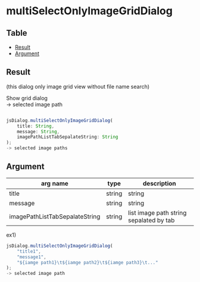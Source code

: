 # multiSelectOnlyImageGridDialog


Table
-----------------

* [Result](#result)
* [Argument](#argument)


## Result

(this dialog only image grid view without file name search)

Show grid dialog    
-> selected image path


```js.js

jsDialog.multiSelectOnlyImageGridDialog(
	title: String,
	message: String,
	imagePathListTabSepalateString: String
);
-> selected image paths
```

## Argument

| arg name | type | description |
| -------- | -------- | -------- |
| title | string | string |
| message | string | string |
| imagePathListTabSepalateString | string | list image path string sepalated by tab |

ex1)

```js.js
jsDialog.multiSelectOnlyImageGridDialog(
	"title1",
	"message1",
	"${iamge path1}\t${iamge path2}\t${iamge path3}\t..."
);
-> selected image path
```
